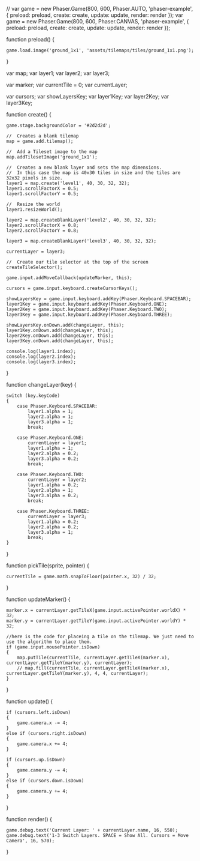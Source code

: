 // var game = new Phaser.Game(800, 600, Phaser.AUTO, 'phaser-example', { preload: preload, create: create, update: update, render: render });
var game = new Phaser.Game(800, 600, Phaser.CANVAS, 'phaser-example', { preload: preload, create: create, update: update, render: render });

function preload() {

    game.load.image('ground_1x1', 'assets/tilemaps/tiles/ground_1x1.png');

}

var map;
var layer1;
var layer2;
var layer3;

var marker;
var currentTile = 0;
var currentLayer;

var cursors;
var showLayersKey;
var layer1Key;
var layer2Key;
var layer3Key;

function create() {

    game.stage.backgroundColor = '#2d2d2d';

    //  Creates a blank tilemap
    map = game.add.tilemap();

    //  Add a Tileset image to the map
    map.addTilesetImage('ground_1x1');

    //  Creates a new blank layer and sets the map dimensions.
    //  In this case the map is 40x30 tiles in size and the tiles are 32x32 pixels in size.
    layer1 = map.create('level1', 40, 30, 32, 32);
    layer1.scrollFactorX = 0.5;
    layer1.scrollFactorY = 0.5;

    //  Resize the world
    layer1.resizeWorld();

    layer2 = map.createBlankLayer('level2', 40, 30, 32, 32);
    layer2.scrollFactorX = 0.8;
    layer2.scrollFactorY = 0.8;

    layer3 = map.createBlankLayer('level3', 40, 30, 32, 32);

    currentLayer = layer3;

    //  Create our tile selector at the top of the screen
    createTileSelector();

    game.input.addMoveCallback(updateMarker, this);

    cursors = game.input.keyboard.createCursorKeys();

    showLayersKey = game.input.keyboard.addKey(Phaser.Keyboard.SPACEBAR);
    layer1Key = game.input.keyboard.addKey(Phaser.Keyboard.ONE);
    layer2Key = game.input.keyboard.addKey(Phaser.Keyboard.TWO);
    layer3Key = game.input.keyboard.addKey(Phaser.Keyboard.THREE);

    showLayersKey.onDown.add(changeLayer, this);
    layer1Key.onDown.add(changeLayer, this);
    layer2Key.onDown.add(changeLayer, this);
    layer3Key.onDown.add(changeLayer, this);

    console.log(layer1.index);
    console.log(layer2.index);
    console.log(layer3.index);

}

function changeLayer(key) {

    switch (key.keyCode)
    {
        case Phaser.Keyboard.SPACEBAR:
            layer1.alpha = 1;
            layer2.alpha = 1;
            layer3.alpha = 1;
            break;

        case Phaser.Keyboard.ONE:
            currentLayer = layer1;
            layer1.alpha = 1;
            layer2.alpha = 0.2;
            layer3.alpha = 0.2;
            break;

        case Phaser.Keyboard.TWO:
            currentLayer = layer2;
            layer1.alpha = 0.2;
            layer2.alpha = 1;
            layer3.alpha = 0.2;
            break;

        case Phaser.Keyboard.THREE:
            currentLayer = layer3;
            layer1.alpha = 0.2;
            layer2.alpha = 0.2;
            layer3.alpha = 1;
            break;
    }

}

function pickTile(sprite, pointer) {

    currentTile = game.math.snapToFloor(pointer.x, 32) / 32;

}

function updateMarker() {

    marker.x = currentLayer.getTileX(game.input.activePointer.worldX) * 32;
    marker.y = currentLayer.getTileY(game.input.activePointer.worldY) * 32;

    //here is the code for placeing a tile on the tilemap. We just need to use the algorithm to place them.
    if (game.input.mousePointer.isDown)
    {
        map.putTile(currentTile, currentLayer.getTileX(marker.x), currentLayer.getTileY(marker.y), currentLayer);
        // map.fill(currentTile, currentLayer.getTileX(marker.x), currentLayer.getTileY(marker.y), 4, 4, currentLayer);
    }

}

function update() {

    if (cursors.left.isDown)
    {
        game.camera.x -= 4;
    }
    else if (cursors.right.isDown)
    {
        game.camera.x += 4;
    }

    if (cursors.up.isDown)
    {
        game.camera.y -= 4;
    }
    else if (cursors.down.isDown)
    {
        game.camera.y += 4;
    }

}

function render() {

    game.debug.text('Current Layer: ' + currentLayer.name, 16, 550);
    game.debug.text('1-3 Switch Layers. SPACE = Show All. Cursors = Move Camera', 16, 570);

}
